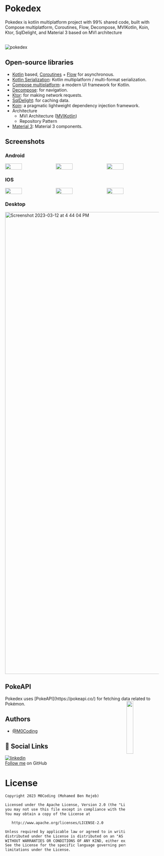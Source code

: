 # Pokedex

Pokedex is kotlin multiplatform project with 99% shared code, built with Compose multiplatform, Coroutines, Flow, Decompose, MVIKotlin, Koin, Ktor, SqlDelight, and Material 3 based on MVI architecture
<br>
<br>

![pokedex](https://user-images.githubusercontent.com/41842296/224551967-1c09e59d-25c2-4a7b-ace8-4676cfd26672.png)

## Open-source libraries
- [Kotlin](https://kotlinlang.org/) based, [Coroutines](https://github.com/Kotlin/kotlinx.coroutines) + [Flow](https://kotlin.github.io/kotlinx.coroutines/kotlinx-coroutines-core/kotlinx.coroutines.flow/) for asynchronous.
- [Kotlin Serialization](https://github.com/Kotlin/kotlinx.serialization): Kotlin multiplatform / multi-format serialization.
- [Compose multiplatform](https://github.com/JetBrains/compose-multiplatform): a modern UI framework for Kotlin.
- [Decompose](https://github.com/arkivanov/Decompose): for navigation.
- [Ktor](https://github.com/ktorio/ktor): for making network requests.
- [SqlDelight](https://github.com/cashapp/sqldelight): for caching data.
- [Koin](https://github.com/InsertKoinIO/koin): a pragmatic lightweight dependency injection framework.
- Architecture
  - MVI Architecture ([MVIKotlin](https://github.com/arkivanov/MVIKotlin/))
  - Repository Pattern
- [Material 3](https://m3.material.io/components): Material 3 components.

## Screenshots
  ### Android
  
  <div style="display: flex">
  <img src="https://user-images.githubusercontent.com/41842296/224555659-f75bcddc-21a9-42f4-804d-198a5f06dcb1.png" width="33%"/>
  <img src="https://user-images.githubusercontent.com/41842296/224555672-03a6dcd5-f26f-4ecf-aa1e-3db66d278b8b.png" width="33%"/>
  <img src="https://user-images.githubusercontent.com/41842296/224555677-1fc807fc-57c6-46e0-bb27-afa085181a5c.png" width="33%"/>
  </div>
  
  ### IOS
  
  <div style="display: flex">
  <img src="https://user-images.githubusercontent.com/41842296/224555698-71d1fb5d-9359-483b-8d98-64f952a44a60.png" width="33%"/>
  <img src="https://user-images.githubusercontent.com/41842296/224555703-5a53cc2c-5375-4b07-bac1-aed03f34ca87.png" width="33%"/>
  <img src="https://user-images.githubusercontent.com/41842296/224555708-05edf0fa-7b74-4f2b-b4fd-f4d7d82e911b.png" width="33%"/>
  </div>
  
  ### Desktop
  <img width="1511" alt="Screenshot 2023-03-12 at 4 44 04 PM" src="https://user-images.githubusercontent.com/41842296/224555755-5d033ac5-061e-41d7-92b1-4e5c807dfb67.png">



## PokeAPI

<div>
Pokedex uses [PokeAPI](https://pokeapi.co/) for fetching data related to Pokémon.

<img src="https://user-images.githubusercontent.com/24237865/83422649-d1b1d980-a464-11ea-8c91-a24fdf89cd6b.png" align="right" width="21%"/>
</div>

## Authors

- [@M0Coding](https://www.github.com/M0Coding)


## 🔗 Social Links
[![linkedin](https://img.shields.io/badge/linkedin-0A66C2?style=for-the-badge&logo=linkedin&logoColor=white)](https://www.linkedin.com/in/mohamed-benrejeb/) <br>
[Follow me](https://github.com/M0Coding) on GitHub


# License
```xml
Copyright 2023 M0Coding (Mohamed Ben Rejeb)

Licensed under the Apache License, Version 2.0 (the "License");
you may not use this file except in compliance with the License.
You may obtain a copy of the License at

   http://www.apache.org/licenses/LICENSE-2.0

Unless required by applicable law or agreed to in writing, software
distributed under the License is distributed on an "AS IS" BASIS,
WITHOUT WARRANTIES OR CONDITIONS OF ANY KIND, either express or implied.
See the License for the specific language governing permissions and
limitations under the License.
```
